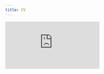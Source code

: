 ```yaml
---
title: CV
---
```

<embed src="https://github.com/jellison8640/site/blob/master/docs/test.pdf" type="application/pdf" />
